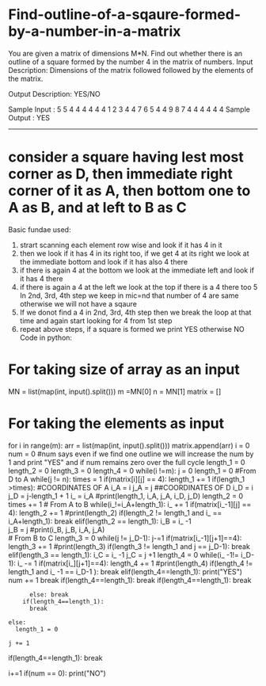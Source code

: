 # Find-outline-of-a-sqaure-formed-by-a-number-in-a-matrix
You are given a matrix of dimensions M*N. Find out whether there is an outline of a square formed by the number 4 in the matrix of numbers.
Input Description:
Dimensions of the matrix followed followed by the elements of the matrix.

Output Description:
YES/NO

Sample Input :
5 5
4 4 4 4 4
4 1 2 3 4
4 7 6 5 4
4 9 8 7 4
4 4 4 4 4
Sample Output :
YES
* ** * ** * * ** * * ** * * * ** * ** * * * * ** * ** *** * * * **  ** * * * ** * *  * * ** * * * * * ** * * * ** * * * ** * * * ** * * * 
# consider a square having lest most corner as D, then immediate right corner of it as A, then bottom one to A as B, and at left to B as C 
Basic fundae used:
1) strart scanning each element row wise and look if it has 4 in it
2) then we look if it has 4 in its right too, if we get 4 at its right we look at the immediate bottom and look if it has also 4 there
3) if there is again 4 at the bottom we look at the immediate left and look if it has 4 there
4) if there is again a 4 at the left we look at the top if there is a 4 there too
5 In 2nd, 3rd, 4th step we keep in mic=nd that number of 4 are same otherwise we will not have a sqaure
6) If we donot find a 4 in 2nd, 3rd, 4th step then we break the loop at that time and again start looking for 4 from 1st step
7) repeat above steps, if a square is formed we print YES otherwise NO
Code in python:
# For taking size of array as an input
MN = list(map(int, input().split()))
m =MN[0]
n = MN[1]
matrix = []
# For taking the elements as input
for i in range(m):
  arr = list(map(int, input().split()))
  matrix.append(arr)
i = 0
num = 0
#num says even if we find one outline we will increase the num by 1 and print "YES" and if num remains zero over the full cycle 
length_1 = 0
length_2 = 0
length_3 = 0
length_4 = 0
while(i !=m):
  j = 0
  length_1 = 0
  #From D to A
  while(j != n):
    times = 1
    if(matrix[i][j] == 4):
      length_1 += 1 
      if(length_1 >times):
        #COORDINATES OF A
        i_A = i
        j_A = j
        ##COORDINATES OF D
        i_D = i
        j_D = j-length_1 + 1
        i_ = i_A
        #print(length_1, i_A, j_A, i_D, j_D)
        length_2 = 0
        times += 1
        # From A to B
        while(i_!=i_A+length_1):
          i_ += 1
          if(matrix[i_-1][j] == 4):
            length_2 += 1
            #print(length_2)
            if(length_2 != length_1 and i_ == i_A+length_1):
              break
            elif(length_2 == length_1):
              i_B = i_ -1  
              j_B = j
              #print(i_B, j_B, i_A, j_A)  
              # From B to C
              length_3 = 0
              while(j != j_D-1):
                j-=1
                if(matrix[i_-1][j+1]==4):
                  length_3 += 1
                  #print(length_3)
                  if(length_3 != length_1 and j == j_D-1):
                    break 
                  elif(length_3 == length_1):
                    i_C = i_ -1
                    j_C = j +1
                    length_4 = 0
                    while(i_ -1!= i_D-1):
                      i_ -= 1
                      if(matrix[i_][j+1]==4):
                        length_4 += 1
                        #print(length_4)
                        if(length_4 != length_1 and i_ -1 == i_D-1 ):
                          break
                        elif(length_4==length_1):
                          print("YES")
                          num += 1
                          break
                    if(length_4==length_1):
                      break
              if(length_4==length_1):
                break

          else: break
        if(length_4==length_1):
          break       
      
    else:
      length_1 = 0
      
    j += 1
  if(length_4==length_1):
    break  

  i+=1
if(num == 0):
  print("NO")
